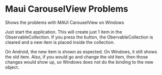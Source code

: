 # Maui CarouselView Problems

Shows the problems with MAUI CarouselView on Windows

Just start the application. This will create just 1 item in the ObservableCollection.
If you press the button, the ObervableCollection is cleared and a new item is placed inside the collection.

On Android, the new item is shown as expected.
On Windows, it still shows the old item. Also, if you would go and change the old item, then those changes would show up, so Windows does not do the binding to the new object.



